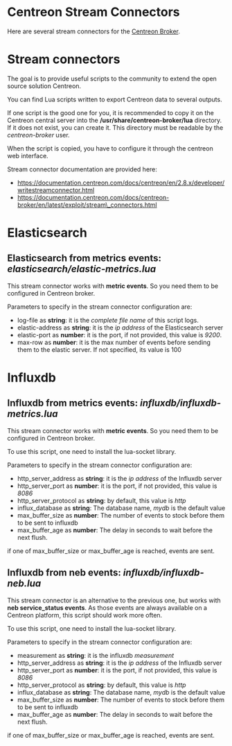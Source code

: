 # Centreon Stream Connectors #

Here are several stream connectors for the
[Centreon Broker](https://github.com/centreon/centreon-broker).

# Stream connectors

The goal is to provide useful scripts to the community to extend the open source solution Centreon.

You can find Lua scripts written to export Centreon data to several outputs.

If one script is the good one for you, it is recommended to copy it on the Centreon central server
into the **/usr/share/centreon-broker/lua** directory. If it does not exist, you can create it. This
directory must be readable by the *centreon-broker* user.

When the script is copied, you have to configure it through the centreon web interface.

Stream connector documentation are provided here:
* https://documentation.centreon.com/docs/centreon/en/2.8.x/developer/writestreamconnector.html
* https://documentation.centreon.com/docs/centreon-broker/en/latest/exploit/stream\_connectors.html

# Elasticsearch

## Elasticsearch from metrics events: *elasticsearch/elastic-metrics.lua*

This stream connector works with **metric events**. So you need them to be configured in Centreon broker.

Parameters to specify in the stream connector configuration are:

* log-file as **string**: it is the *complete file name* of this script logs.
* elastic-address as **string**: it is the *ip address* of the Elasticsearch server
* elastic-port as **number**: it is the port, if not provided, this value is *9200*.
* max-row as **number**: it is the max number of events before sending them to the elastic server. If not specified, its value is 100

# Influxdb

## Influxdb from metrics events: *influxdb/influxdb-metrics.lua*

This stream connector works with **metric events**. So you need them to be configured in Centreon broker.

To use this script, one need to install the lua-socket library.

Parameters to specify in the stream connector configuration are:

* http\_server\_address as **string**: it is the *ip address* of the Influxdb server
* http\_server\_port as **number**: it is the port, if not provided, this value is *8086*
* http\_server\_protocol as **string**: by default, this value is *http*
* influx\_database as **string**: The database name, *mydb* is the default value
* max\_buffer\_size as **number**: The number of events to stock before them to be sent to influxdb
* max\_buffer\_age as **number**: The delay in seconds to wait before the next flush.

if one of max\_buffer\_size or max\_buffer\_age is reached, events are sent.

## Influxdb from neb events: *influxdb/influxdb-neb.lua*

This stream connector is an alternative to the previous one, but works with **neb service\_status events**.
As those events are always available on a Centreon platform, this script should work more often.

To use this script, one need to install the lua-socket library.

Parameters to specify in the stream connector configuration are:

* measurement as **string**: it is the influxdb *measurement*
* http\_server\_address as **string**: it is the *ip address* of the Influxdb server
* http\_server\_port as **number**: it is the port, if not provided, this value is *8086*
* http\_server\_protocol as **string**: by default, this value is *http*
* influx\_database as **string**: The database name, *mydb* is the default value
* max\_buffer\_size as **number**: The number of events to stock before them to be sent to influxdb
* max\_buffer\_age as **number**: The delay in seconds to wait before the next flush.

if one of max\_buffer\_size or max\_buffer\_age is reached, events are sent.

